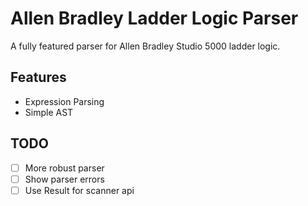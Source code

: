 # Allen Bradley Ladder Logic Parser
A fully featured parser for Allen Bradley Studio 5000 ladder logic. 

## Features
- Expression Parsing
- Simple AST

## TODO
- [ ] More robust parser 
- [ ] Show parser errors
- [ ] Use Result for scanner api